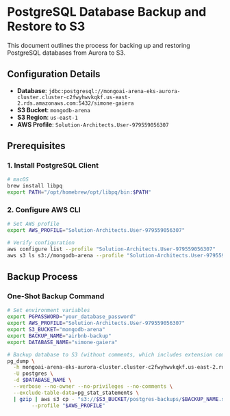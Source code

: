 # PostgreSQL Database Backup and Restore to S3

This document outlines the process for backing up and restoring PostgreSQL databases from Aurora to S3.

## Configuration Details

- **Database**: `jdbc:postgresql://mongoai-arena-eks-aurora-cluster.cluster-c2fwyhwvkqkf.us-east-2.rds.amazonaws.com:5432/simone-gaiera`
- **S3 Bucket**: `mongodb-arena`
- **S3 Region**: `us-east-1`
- **AWS Profile**: `Solution-Architects.User-979559056307`

## Prerequisites

### 1. Install PostgreSQL Client
```bash
# macOS
brew install libpq
export PATH="/opt/homebrew/opt/libpq/bin:$PATH"
```

### 2. Configure AWS CLI
```bash
# Set AWS profile
export AWS_PROFILE="Solution-Architects.User-979559056307"

# Verify configuration
aws configure list --profile "Solution-Architects.User-979559056307"
aws s3 ls s3://mongodb-arena --profile "Solution-Architects.User-979559056307"
```

## Backup Process

### One-Shot Backup Command

```bash
# Set environment variables
export PGPASSWORD="your_database_password"
export AWS_PROFILE="Solution-Architects.User-979559056307"
export S3_BUCKET="mongodb-arena"
export BACKUP_NAME="airbnb-backup"
export DATABASE_NAME="simone-gaiera"

# Backup database to S3 (without comments, which includes extension comments)
pg_dump \
  -h mongoai-arena-eks-aurora-cluster.cluster-c2fwyhwvkqkf.us-east-2.rds.amazonaws.com \
  -U postgres \
  -d $DATABASE_NAME \
  --verbose --no-owner --no-privileges --no-comments \
  --exclude-table-data=pg_stat_statements \
  | gzip | aws s3 cp - "s3://$S3_BUCKET/postgres-backups/$BACKUP_NAME.sql.gz" \
        --profile "$AWS_PROFILE"
```
